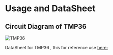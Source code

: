 # Usage and DataSheet
## Circuit Diagram of TMP36
![TMP36](https://github.com/NirmalKnock/images/blob/master/tmp.png)

DataSheet for TMP36 , this for reference use [here:](https://www.analog.com/media/en/technical-documentation/data-sheets/TMP35_36_37.pdf)
